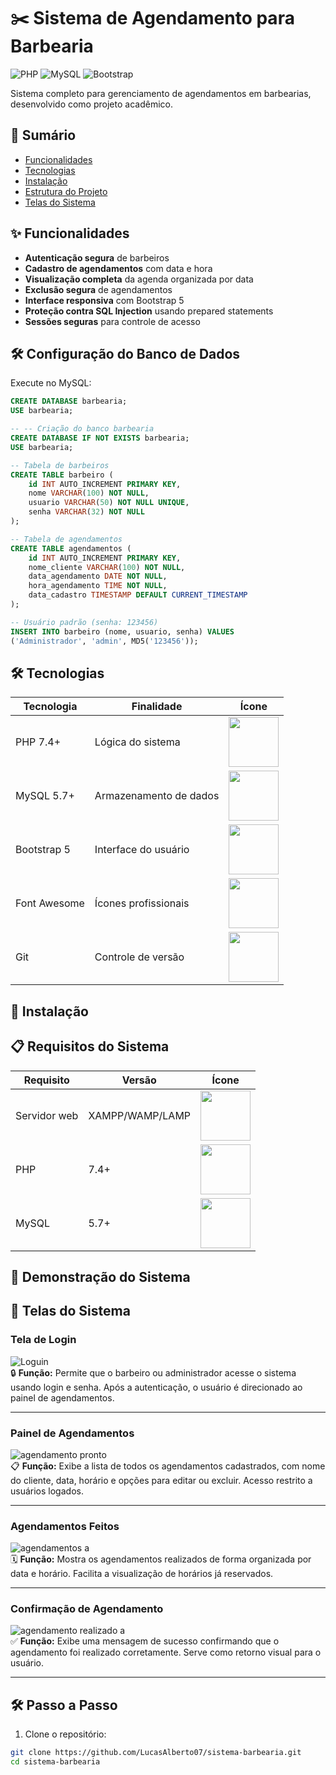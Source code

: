 # ✂️ Sistema de Agendamento para Barbearia

![PHP](https://img.shields.io/badge/PHP-8.x-777BB4?logo=php)
![MySQL](https://img.shields.io/badge/MySQL-5.7+-4479A1?logo=mysql)
![Bootstrap](https://img.shields.io/badge/Bootstrap-5.3-7952B3?logo=bootstrap)

Sistema completo para gerenciamento de agendamentos em barbearias, desenvolvido como projeto acadêmico.

## 📌 Sumário

- [Funcionalidades](#-funcionalidades)
- [Tecnologias](#-tecnologias)
- [Instalação](#-instalação)
- [Estrutura do Projeto](#-estrutura-do-projeto)
- [Telas do Sistema](#-telas-do-sistema)



## ✨ Funcionalidades

- **Autenticação segura** de barbeiros
- **Cadastro de agendamentos** com data e hora
- **Visualização completa** da agenda organizada por data
- **Exclusão segura** de agendamentos
- **Interface responsiva** com Bootstrap 5
- **Proteção contra SQL Injection** usando prepared statements
- **Sessões seguras** para controle de acesso

## 🛠️ Configuração do Banco de Dados

Execute no MySQL:

```sql
CREATE DATABASE barbearia;
USE barbearia;

-- -- Criação do banco barbearia
CREATE DATABASE IF NOT EXISTS barbearia;
USE barbearia;

-- Tabela de barbeiros
CREATE TABLE barbeiro (
    id INT AUTO_INCREMENT PRIMARY KEY,
    nome VARCHAR(100) NOT NULL,
    usuario VARCHAR(50) NOT NULL UNIQUE,
    senha VARCHAR(32) NOT NULL
);

-- Tabela de agendamentos
CREATE TABLE agendamentos (
    id INT AUTO_INCREMENT PRIMARY KEY,
    nome_cliente VARCHAR(100) NOT NULL,
    data_agendamento DATE NOT NULL,
    hora_agendamento TIME NOT NULL,
    data_cadastro TIMESTAMP DEFAULT CURRENT_TIMESTAMP
);

-- Usuário padrão (senha: 123456)
INSERT INTO barbeiro (nome, usuario, senha) VALUES 
('Administrador', 'admin', MD5('123456'));
```
## 🛠️ Tecnologias

| Tecnologia | Finalidade | Ícone |
|------------|------------|-------|
| PHP 7.4+ | Lógica do sistema | <img src="https://img.shields.io/badge/PHP-777BB4?logo=php&logoColor=white" width="80"> |
| MySQL 5.7+ | Armazenamento de dados | <img src="https://img.shields.io/badge/MySQL-4479A1?logo=mysql&logoColor=white" width="80"> |
| Bootstrap 5 | Interface do usuário | <img src="https://img.shields.io/badge/Bootstrap-7952B3?logo=bootstrap&logoColor=white" width="80"> |
| Font Awesome | Ícones profissionais | <img src="https://img.shields.io/badge/Font_Awesome-528DD7?logo=fontawesome&logoColor=white" width="80"> |
| Git | Controle de versão | <img src="https://img.shields.io/badge/Git-F05032?logo=git&logoColor=white" width="80"> |

## 🚀 Instalação

## 📋 Requisitos do Sistema

| Requisito | Versão | Ícone |
|-----------|--------|-------|
| Servidor web | XAMPP/WAMP/LAMP | <img src="https://img.shields.io/badge/XAMPP-FB7A24?logo=xampp&logoColor=white" width="80"> |
| PHP | 7.4+ | <img src="https://img.shields.io/badge/PHP-777BB4?logo=php&logoColor=white" width="80"> |
| MySQL | 5.7+ | <img src="https://img.shields.io/badge/MySQL-4479A1?logo=mysql&logoColor=white" width="80"> |
## 📸 Demonstração do Sistema


## 📸 Telas do Sistema

### Tela de Login
![Loguin](https://github.com/user-attachments/assets/e7c5eb5d-adc6-4ce2-a907-a2be69167c8c)  
🔒 **Função:** Permite que o barbeiro ou administrador acesse o sistema usando login e senha. Após a autenticação, o usuário é direcionado ao painel de agendamentos.

---

### Painel de Agendamentos
![agendamento pronto](https://github.com/user-attachments/assets/c20bb481-8de1-4c34-b71f-da9467ffec01)  
📋 **Função:** Exibe a lista de todos os agendamentos cadastrados, com nome do cliente, data, horário e opções para editar ou excluir. Acesso restrito a usuários logados.

---

### Agendamentos Feitos
![agendamentos a](https://github.com/user-attachments/assets/dfa3b9c3-ccb6-4083-af50-67174a2164ec)  
🗓️ **Função:** Mostra os agendamentos realizados de forma organizada por data e horário. Facilita a visualização de horários já reservados.

---

### Confirmação de Agendamento
![agendamento realizado a](https://github.com/user-attachments/assets/84a59e22-d2e4-49d4-b310-ef75db73e893)  
✅ **Função:** Exibe uma mensagem de sucesso confirmando que o agendamento foi realizado corretamente. Serve como retorno visual para o usuário.

---

## 🛠️ Passo a Passo

1. Clone o repositório:
```bash
git clone https://github.com/LucasAlberto07/sistema-barbearia.git
cd sistema-barbearia
